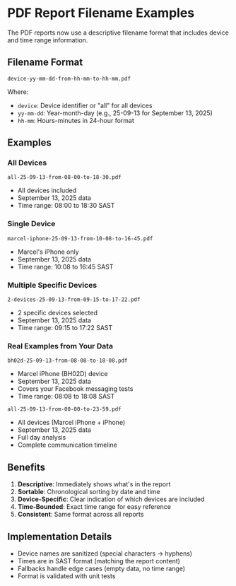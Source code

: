 # PDF Report Filename Examples

The PDF reports now use a descriptive filename format that includes device and time range information.

## Filename Format

```
device-yy-mm-dd-from-hh-mm-to-hh-mm.pdf
```

Where:
- `device`: Device identifier or "all" for all devices
- `yy-mm-dd`: Year-month-day (e.g., 25-09-13 for September 13, 2025)
- `hh-mm`: Hours-minutes in 24-hour format

## Examples

### All Devices
```
all-25-09-13-from-08-00-to-18-30.pdf
```
- All devices included
- September 13, 2025 data
- Time range: 08:00 to 18:30 SAST

### Single Device
```
marcel-iphone-25-09-13-from-10-08-to-16-45.pdf
```
- Marcel's iPhone only
- September 13, 2025 data
- Time range: 10:08 to 16:45 SAST

### Multiple Specific Devices
```
2-devices-25-09-13-from-09-15-to-17-22.pdf
```
- 2 specific devices selected
- September 13, 2025 data
- Time range: 09:15 to 17:22 SAST

### Real Examples from Your Data
```
bh02d-25-09-13-from-08-08-to-18-08.pdf
```
- Marcel iPhone (BH02D) device
- September 13, 2025 data
- Covers your Facebook messaging tests
- Time range: 08:08 to 18:08 SAST

```
all-25-09-13-from-00-00-to-23-59.pdf
```
- All devices (Marcel iPhone + iPhone)
- September 13, 2025 data
- Full day analysis
- Complete communication timeline

## Benefits

1. **Descriptive**: Immediately shows what's in the report
2. **Sortable**: Chronological sorting by date and time
3. **Device-Specific**: Clear indication of which devices are included
4. **Time-Bounded**: Exact time range for easy reference
5. **Consistent**: Same format across all reports

## Implementation Details

- Device names are sanitized (special characters → hyphens)
- Times are in SAST format (matching the report content)
- Fallbacks handle edge cases (empty data, no time range)
- Format is validated with unit tests
